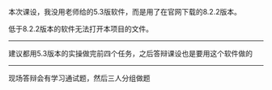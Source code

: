 本次课设，我没用老师给的5.3版软件，而是用了在官网下载的8.2.2版本。

低于8.2.2版本的软件无法打开本项目的文件。

____

建议都用5.3版本的实操做完前四个任务，之后答辩课设也是要用这个软件做的

____

现场答辩会有学习通试题，然后三人分组做题
